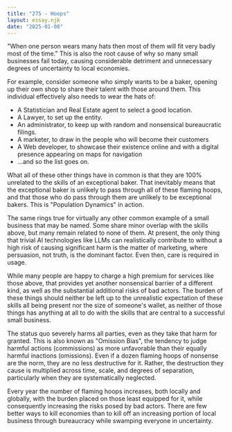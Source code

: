 ```yaml
---
title: "275 - Hoops"
layout: essay.njk
date: "2025-01-08"
---
```


"When one person wears many hats then most of them will fit very badly most of the time." This is also the root cause of why so many small businesses fail today, causing considerable detriment and unnecessary degrees of uncertainty to local economies.

For example, consider someone who simply wants to be a baker, opening up their own shop to share their talent with those around them. This individual effectively also needs to wear the hats of:

- A Statistician and Real Estate agent to select a good location.
- A Lawyer, to set up the entity.
- An administrator, to keep up with random and nonsensical bureaucratic filings.
- A marketer, to draw in the people who will become their customers
- A Web developer, to showcase their existence online and with a digital presence appearing on maps for navigation
- ...and so the list goes on.

What all of these other things have in common is that they are 100% unrelated to the skills of an exceptional baker. That inevitably means that the exceptional baker is unlikely to pass through all of these flaming hoops, and that those who do pass through them are unlikely to be exceptional bakers. This is "Population Dynamics" in action.

The same rings true for virtually any other common example of a small business that may be named. Some share minor overlap with the skills above, but many remain related to none of them. At present, the only thing that trivial AI technologies like LLMs can realistically contribute to without a high risk of causing significant harm is the matter of marketing, where persuasion, not truth, is the dominant factor. Even then, care is required in usage.

While many people are happy to charge a high premium for services like those above, that provides yet another nonsensical barrier of a different kind, as well as the substantial additional risks of bad actors. The burden of these things should neither be left up to the unrealistic expectation of these skills all being present nor the size of someone's wallet, as neither of those things has anything at all to do with the skills that are central to a successful small business. 

The status quo severely harms all parties, even as they take that harm for granted. This is also known as "Omission Bias", the tendency to judge harmful actions (commissions) as more unfavorable than their equally harmful inactions (omissions). Even if a dozen flaming hoops of nonsense are the norm, they are no less destructive for it. Rather, the destruction they cause is multiplied across time, scale, and degrees of separation, particularly when they are systematically neglected.

Every year the number of flaming hoops increases, both locally and globally, with the burden placed on those least equipped for it, while consequently increasing the risks posed by bad actors. There are few better ways to kill economies than to kill off an increasing portion of local business through bureaucracy while swamping everyone in uncertainty.

